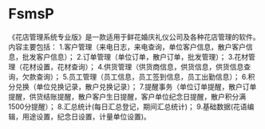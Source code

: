 # FsmsP
 《花店管理系统专业版》是一款适用于鲜花婚庆礼仪公司及各种花店管理的软件。内容主要包括：  1.客户管理（来电日志，来电查询，单位客户信息，散户客户信息，批发客户信息）；  2.订单管理（单位订单，散户订单，批发管理）；  3.花材管理（花材设置，花材查询）；  4.供货管理（供货商信息，供货信息，供货信息查询，欠款查询）；  5.员工管理（员工信息，员工签到信息，员工出勤信息）；  6.积分兑换（单位兑换记录，散户兑换记录）；  7.提醒事务（单位订单提醒，散户订单提醒，供货结账提醒，散户客户生日提醒，客户单位纪念日提醒，散户积分满1500分提醒）；  8.汇总统计(每日汇总登记，期间汇总统计)；  9.基础数据(花语编辑，用途设置，纪念日设置，计量单位设置)。
